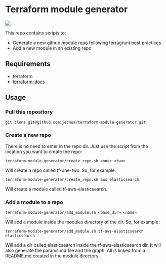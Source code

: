 # Terraform module generator

 ![](https://img.shields.io/maintenance/yes/2019.svg)

This repo contains scripts to:

- Generate a new github module repo following terragrunt best practices
- Add a new module in an existing repo

## Requirements

- terraform
- [terraform-docs](https://github.com/segmentio/terraform-docs)

## Usage

### Pull this repository

    git clone git@github.com:jecnua/terraform-module-generator.git

### Create a new repo

There is no need to enter in the repo dir. Just use the script from the location
you want to create the repo:

    terraform-module-generator/create_repo.sh <one> <two>

Will create a repo called tf-one-two.
So, for example:

    terraform-module-generator/create_repo.sh aws elasticsearch

Will create a module called tf-aws-elasticsearch.

### Add a module to a repo

    terraform-module-generator/add_module.sh <base_dir> <name>

Will add a module inside the modules directory of the <name> dir.
So, for example:

    terraform-module-generator/add_module.sh tf-aws-elasticsearch elasticsearch

Will add a dir called elasticsearch inside the tf-aws-elasticsearch dir.
It will also generate the params.md file and the graph. All is linked from a
README.md created in the module directory.
